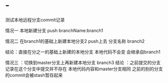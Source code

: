 # -
测试本地远程分支commit记录

情况一 本地新建分支 push branchName:branch1

情况二 在branch1的基础上新建本地分支2 push上去  分支名称 branch2

结论：直接在分之一的基础上新建的本地分支 本地代码不会变 会继承自branch1

情况三 ：切换到master分支上再新建本地分支 branch3
结论 ：之前提交的分支记录在这个分支中提交并不存在  本地代码内容和master分支相同 之前的别的分支的commit会被stash暂存起来 

